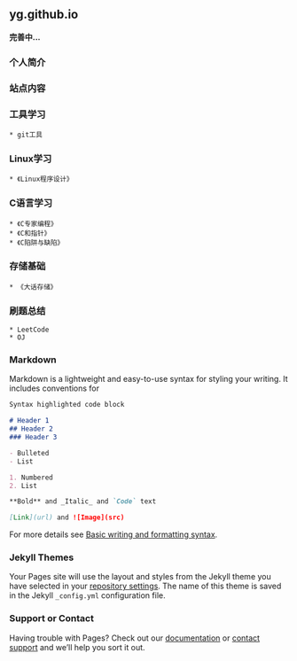 ## yg.github.io

**完善中...**
### 个人简介
### 站点内容
### 工具学习
    * git工具
  
### Linux学习
    * 《Linux程序设计》

### C语言学习
    * 《C专家编程》
    * 《C和指针》
    * 《C陷阱与缺陷》

### 存储基础
    * 《大话存储》

### 刷题总结
    * LeetCode
    * OJ

### Markdown

Markdown is a lightweight and easy-to-use syntax for styling your writing. It includes conventions for

```markdown
Syntax highlighted code block

# Header 1
## Header 2
### Header 3

- Bulleted
- List

1. Numbered
2. List

**Bold** and _Italic_ and `Code` text

[Link](url) and ![Image](src)
```

For more details see [Basic writing and formatting syntax](https://docs.github.com/en/github/writing-on-github/getting-started-with-writing-and-formatting-on-github/basic-writing-and-formatting-syntax).

### Jekyll Themes

Your Pages site will use the layout and styles from the Jekyll theme you have selected in your [repository settings](https://github.com/yang408485700/yg.github.io/settings/pages). The name of this theme is saved in the Jekyll `_config.yml` configuration file.

### Support or Contact

Having trouble with Pages? Check out our [documentation](https://docs.github.com/categories/github-pages-basics/) or [contact support](https://support.github.com/contact) and we’ll help you sort it out.
